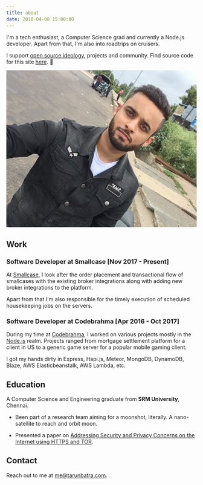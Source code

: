```yaml
---
title: about
date: 2018-04-08 15:00:00
---
```


I'm a tech enthusiast, a Computer Science grad and currently a Node.js developer. Apart from that, I'm also into roadtrips on cruisers.

I support [open source ideology](https://en.wikipedia.org/wiki/Open-source_software_movement), projects and community. Find source code for this site [here](https://github.com/tarunbatra/tarunbatra.github.io). 🙂

![Me](/data/images/about.png)

## Work

### Software Developer at Smallcase [Nov 2017 - Present]

At [Smallcase](https://smallcase.com), I look after the order placement and transactional flow of smallcases with the existing broker integrations along with adding new broker integrations to the platform.

Apart from that I'm also responsible for the timely execution of scheduled housekeeping jobs on the servers.

### Software Developer at Codebrahma [Apr 2016 - Oct 2017]

During my time at [Codebrahma](https://codebrahma.com), I worked on various projects mostly in the [Node.js](https://nodejs.org) realm. Projects ranged from mortgage settlement platform for a client in US to a generic game server for a popular mobile gaming client.

I got my hands dirty in Express, Hapi.js, Meteor, MongoDB, DynamoDB, Blaze, AWS Elasticbeanstalk, AWS Lambda, etc.

## Education

A Computer Science and Engineering graduate from **SRM University**, Chennai.

* Been part of a research team aiming for a moonshot, literally. A nano-satellite to reach and orbit moon.

* Presented a paper on [Addressing Security and Privacy Concerns on the Internet using HTTPS and TOR](http://slides.com/tarunbatra/onion_routing).

## Contact

Reach out to me at [me@tarunbatra.com](mailto:me@tarunbatra.com).